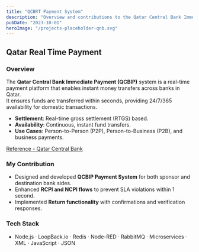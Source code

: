 ```yaml
---
title: "QCBRT Payment System"
description: "Overview and contributions to the Qatar Central Bank Immediate Payment project."
pubDate: "2023-10-01"
heroImage: "/projects-placeholder-qnb.svg"
---
```


## Qatar Real Time Payment

### Overview
The **Qatar Central Bank Immediate Payment (QCBIP)** system is a real-time payment platform that enables instant money transfers across banks in Qatar.  
It ensures funds are transferred within seconds, providing 24/7/365 availability for domestic transactions.

- **Settlement**: Real-time gross settlement (RTGS) based.
- **Availability**: Continuous, instant fund transfers.
- **Use Cases**: Person-to-Person (P2P), Person-to-Business (P2B), and business payments.

[Reference - Qatar Central Bank](https://www.qcb.gov.qa/)

### My Contribution
- Designed and developed **QCBIP Payment System** for both sponsor and destination bank sides.
- Enhanced **RCPI and NCPI flows** to prevent SLA violations within 1 second.
- Implemented **Return functionality** with confirmations and verification responses.

### Tech Stack
- Node.js · LoopBack.io · Redis · Node-RED · RabbitMQ · Microservices · XML · JavaScript · JSON
